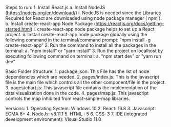 ﻿Steps to run:
	1.	Install React.js 
		a.	Install NodeJS (https://nodejs.org/en/download/)
			i.	NodeJS is needed since the Libraries Required for React are downloaded using node package manager ( npm ). 
		b.	Install create-react-app Node Package (https://reactjs.org/docs/getting-started.html)
			i.	create-react-app node package helps to set up a React project. 
			ii.	Install create-react-app node package globally using the following command in the terminal/command prompt:
			“npm install -g create-react-app”
	2.	Run the command to install all the packages in the terminal:
		a.	“npm install” or "yarn install"
	3.	Run the project on localhost by executing following command on terminal:
		a.	“npm start dev” or "yarn run dev"


Basic Folder Structure:
	1.	package.json: This File has the list of node dependencies which are needed.
	2.	pages/index.js: This is the javascript file is the main file which controls all the other component/file in the project.
	3.	pages/chart.js: This javascript file contains the implementation of the data visualization done in the code.
	4.	pages/map.js: This javascript controls the map inhibited from react-simple-map libraries.

Versions:
	1.	Operating System: Windows 10
	2.	React: 16.8
	3.	Javascript: ECMA 6+
	4.	NodeJs: v8.11.1
	5.	HTML : 5
	6.	CSS: 3
	7.	IDE (integrated development environment): Visual Studio 11.0 